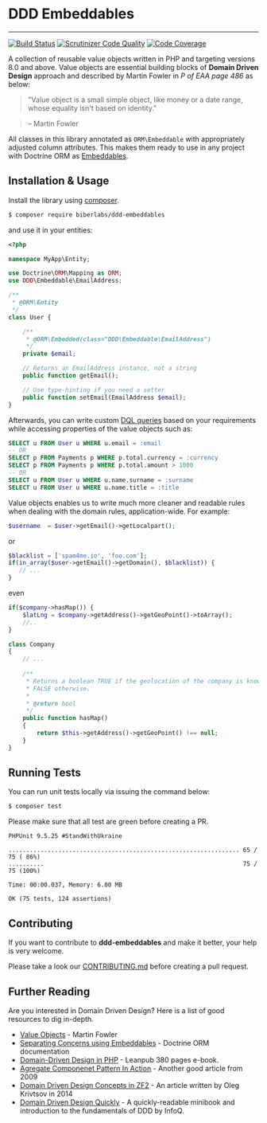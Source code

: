 # DDD Embeddables

----

[![Build Status](https://secure.travis-ci.org/biberlabs/ddd-embeddables.svg?branch=master)](https://secure.travis-ci.org/biberlabs/ddd-embeddables)
[![Scrutinizer Code Quality](https://scrutinizer-ci.com/g/biberlabs/ddd-embeddables/badges/quality-score.png?b=master)](https://scrutinizer-ci.com/g/biberlabs/ddd-embeddables/?branch=master)
[![Code Coverage](https://scrutinizer-ci.com/g/biberlabs/ddd-embeddables/badges/coverage.png?b=master&rand=123)](https://scrutinizer-ci.com/g/biberlabs/ddd-embeddables/?branch=master)

A collection of reusable value objects written in PHP and targeting versions 8.0 and above. Value objects are essential building blocks of **Domain Driven Design** approach and described by Martin Fowler in _P of EAA page 486_ as below:

> "Value object is a small simple object, like money or a date range, whose equality isn't based on identity."

> &ndash; Martin Fowler

All classes in this library annotated as `ORM\Embeddable` with appropriately adjusted column attributes. This makes them ready to use in any project with Doctrine ORM as [Embeddables](http://doctrine-orm.readthedocs.io/projects/doctrine-orm/en/latest/tutorials/embeddables.html).

## Installation & Usage
Install the library using [composer](https://getcomposer.org).

```bash
$ composer require biberlabs/ddd-embeddables
```

and use it in your entities:

```php
<?php

namespace MyApp\Entity;

use Doctrine\ORM\Mapping as ORM;
use DDD\Embeddable\EmailAddress;

/**
 * @ORM\Entity
 */
class User {

    /**
     * @ORM\Embedded(class="DDD\Embeddable\EmailAddress")
     */
    private $email;

    // Returns an EmailAddress instance, not a string
    public function getEmail();

    // Use type-hinting if you need a setter
    public function setEmail(EmailAddress $email);
}
```

Afterwards, you can write custom [DQL queries](http://docs.doctrine-project.org/projects/doctrine-orm/en/latest/reference/dql-doctrine-query-language.html) based on your requirements while accessing properties of the value objects such as:

```sql
SELECT u FROM User u WHERE u.email = :email
-- OR
SELECT p FROM Payments p WHERE p.total.currency = :currency
SELECT p FROM Payments p WHERE p.total.amount > 1000
-- OR
SELECT u FROM User u WHERE u.name.surname = :surname
SELECT u FROM User u WHERE u.name.title = :title
```

Value objects enables us to write much more cleaner and readable rules when dealing with the domain rules, application-wide. For example:

```php
$username  = $user->getEmail()->getLocalpart();
```

or

```php
$blacklist = ['spam4me.io', 'foo.com'];
if(in_array($user->getEmail()->getDomain(), $blacklist)) {
   // ...
}
```

even 

```php
if($company->hasMap()) {
    $latLng = $company->getAddress()->getGeoPoint()->toArray();
    //..
}

class Company
{
    // ...
       
    /**
     * Returns a boolean TRUE if the geolocation of the company is known,
     * FALSE otherwise.
     *
     * @return bool
     */
    public function hasMap()
    {
        return $this->getAddress()->getGeoPoint() !== null;
    }
}
```
   
## Running Tests
You can run unit tests locally via issuing the command below:

```bash
$ composer test
```

Please make sure that all test are green before creating a PR.

```
PHPUnit 9.5.25 #StandWithUkraine

................................................................. 65 / 75 ( 86%)
..........                                                        75 / 75 (100%)

Time: 00:00.037, Memory: 6.00 MB

OK (75 tests, 124 assertions)
```

## Contributing
If you want to contribute to **ddd-embeddables** and make it better, your help is very welcome.

Please take a look our [CONTRIBUTING.md](CONTRIBUTING.md) before creating a pull request.

## Further Reading
Are you interested in Domain Driven Design? Here is a list of good resources to dig in-depth.

 - [Value Objects](http://martinfowler.com/bliki/ValueObject.html) - Martin Fowler
 - [Separating Concerns using Embeddables](http://docs.doctrine-project.org/projects/doctrine-orm/en/latest/tutorials/embeddables.html) - Doctrine ORM documentation
 - [Domain-Driven Design in PHP](https://leanpub.com/ddd-in-php/read) - Leanpub 380 pages e-book.
 - [Agregate Componenet Pattern In Action](https://lostechies.com/jimmybogard/2009/02/05/ddd-aggregate-component-pattern-in-action/) - Another good article from 2009
 - [Domain Driven Design Concepts in ZF2](https://olegkrivtcov.wordpress.com/2014/03/22/domain-driven-design-ddd-concepts-in-zf2/) - An article written by Oleg Krivtsov in 2014
 - [Domain Driven Design Quickly](https://www.infoq.com/minibooks/domain-driven-design-quickly) - A quickly-readable minibook and introduction to the fundamentals of DDD by InfoQ.

